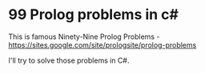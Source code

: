 # 99 Prolog problems in c#
This is famous Ninety-Nine Prolog Problems - https://sites.google.com/site/prologsite/prolog-problems

I'll try to solve those problems in C#. 
